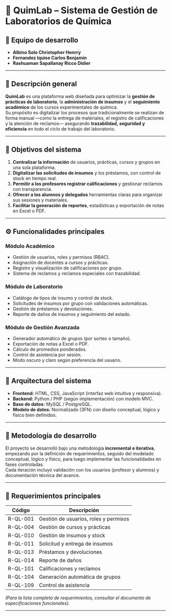 # 🧪 QuimLab – Sistema de Gestión de Laboratorios de Química

## 👥 Equipo de desarrollo
- **Albino Solo Christopher Henrry**
- **Fernandez Iquise Carlos Benjamin**
- **Rashuaman Sapallanay Ricco Didier**

---

## 📖 Descripción general

**QuimLab** es una plataforma web diseñada para optimizar la **gestión de prácticas de laboratorio**, la **administración de insumos** y el **seguimiento académico** de los cursos experimentales de química.  
Su propósito es digitalizar los procesos que tradicionalmente se realizan de forma manual —como la entrega de materiales, el registro de calificaciones y la atención de reclamos— asegurando **trazabilidad, seguridad y eficiencia** en todo el ciclo de trabajo del laboratorio.

---

## 🎯 Objetivos del sistema

1. **Centralizar la información** de usuarios, prácticas, cursos y grupos en una sola plataforma.
2. **Digitalizar las solicitudes de insumos** y los préstamos, con control de stock en tiempo real.
3. **Permitir a los profesores registrar calificaciones** y gestionar reclamos con transparencia.
4. **Ofrecer a los alumnos y delegados** herramientas claras para organizar sus sesiones y materiales.
5. **Facilitar la generación de reportes**, estadísticas y exportación de notas en Excel o PDF.

---

## ⚙️ Funcionalidades principales

### Módulo Académico
- Gestión de usuarios, roles y permisos (RBAC).
- Asignación de docentes a cursos y prácticas.
- Registro y visualización de calificaciones por grupo.
- Sistema de reclamos y reclamos especiales con trazabilidad.

### Módulo de Laboratorio
- Catálogo de tipos de insumo y control de stock.
- Solicitudes de insumos por grupo con validaciones automáticas.
- Gestión de préstamos y devoluciones.
- Reporte de daños de insumos y seguimiento del estado.

### Módulo de Gestión Avanzada
- Generador automático de grupos (por sorteo o tamaño).
- Exportación de notas a Excel o PDF.
- Cálculo de promedios ponderados.
- Control de asistencia por sesión.
- Modo oscuro y claro según preferencia del usuario.

---

## 🧩 Arquitectura del sistema

- **Frontend:** HTML, CSS, JavaScript (interfaz web intuitiva y responsiva).  
- **Backend:** Python / PHP (según implementación) con modelo MVC.  
- **Base de datos:** MySQL / PostgreSQL.  
- **Modelo de datos:** Normalizado (3FN) con diseño conceptual, lógico y físico bien definidos.

---

## 🧠 Metodología de desarrollo

El proyecto se desarrolló bajo una metodología **incremental e iterativa**, empezando por la definición de requerimientos, seguido del modelado conceptual, lógico y físico, para luego implementar las funcionalidades en fases controladas.  
Cada iteración incluyó validación con los usuarios (profesor y alumnos) y documentación técnica del avance.

---

## 🧾 Requerimientos principales

| Código | Descripción |
|--------|--------------|
| R-QL-001 | Gestión de usuarios, roles y permisos |
| R-QL-004 | Gestión de cursos y prácticas |
| R-QL-010 | Gestión de insumos y stock |
| R-QL-011 | Solicitud y entrega de insumos |
| R-QL-013 | Préstamos y devoluciones |
| R-QL-014 | Reporte de daños |
| R-QL-101 | Calificaciones y reclamos |
| R-QL-104 | Generación automática de grupos |
| R-QL-109 | Control de asistencia |

*(Para la lista completa de requerimientos, consultar el documento de especificaciones funcionales).*

---
